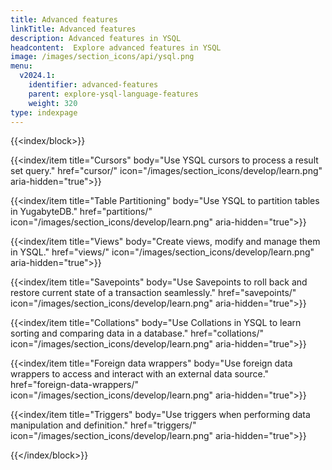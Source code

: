 ```yaml
---
title: Advanced features
linkTitle: Advanced features
description: Advanced features in YSQL
headcontent:  Explore advanced features in YSQL
image: /images/section_icons/api/ysql.png
menu:
  v2024.1:
    identifier: advanced-features
    parent: explore-ysql-language-features
    weight: 320
type: indexpage
---
```


{{<index/block>}}

   {{<index/item
    title="Cursors"
    body="Use YSQL cursors to process a result set query."
    href="cursor/"
    icon="/images/section_icons/develop/learn.png" aria-hidden="true">}}

   {{<index/item
    title="Table Partitioning"
    body="Use YSQL to partition tables in YugabyteDB."
    href="partitions/"
    icon="/images/section_icons/develop/learn.png" aria-hidden="true">}}

   {{<index/item
    title="Views"
    body="Create views, modify and manage them in YSQL."
    href="views/"
    icon="/images/section_icons/develop/learn.png" aria-hidden="true">}}

   {{<index/item
    title="Savepoints"
    body="Use Savepoints to roll back and restore current state of a transaction seamlessly."
    href="savepoints/"
    icon="/images/section_icons/develop/learn.png" aria-hidden="true">}}

   {{<index/item
    title="Collations"
    body="Use Collations in YSQL to learn sorting and comparing data in a database."
    href="collations/"
    icon="/images/section_icons/develop/learn.png" aria-hidden="true">}}

   {{<index/item
    title="Foreign data wrappers"
    body="Use foreign data wrappers to access and interact with an external data source."
    href="foreign-data-wrappers/"
    icon="/images/section_icons/develop/learn.png" aria-hidden="true">}}

   {{<index/item
    title="Triggers"
    body="Use triggers when performing data manipulation and definition."
    href="triggers/"
    icon="/images/section_icons/develop/learn.png" aria-hidden="true">}}

{{</index/block>}}